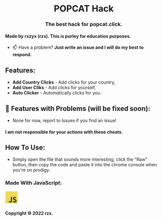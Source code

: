 <h1 align="center">POPCAT Hack</h1>
<h3 align="center">The best hack for popcat.click.</h3>

#### Made by rxzyx (rzx). This is purley for education purposes.
- 📫 Have a problem? **Just write an issue and I will do my best to respond.**

## Features:

- **Add Country Clicks** - Add clicks for your country,
- **Add User Cliks** - Add clicks for yourself,
- **Auto Clicker** - Automatically clicks for you.
## 🤖 Features with Problems (will be fixed soon):

- None for now, report to Issues if you find an issue!

#### I am not responsible for your actions with these cheats.

## How To Use:

- Simply open the file that sounds more interesting, click the "Raw" button, then copy the code and paste it into the chrome console when you're on prodigy.

<h3 align="left">Made With JavaScript:</h3>
<p align="left"> <a href="https://developer.mozilla.org/en-US/docs/Web/JavaScript" target="_blank" rel="noreferrer"> <img src="https://raw.githubusercontent.com/devicons/devicon/master/icons/javascript/javascript-original.svg" alt="javascript" width="40" height="40"/> </a> </p>

#### Copyright &copy; 2022 rzx.
